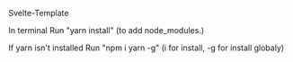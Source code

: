 Svelte-Template

In terminal
Run "yarn install" (to add node_modules.)

If yarn isn't installed
Run "npm i yarn -g" (i for install, -g for install globaly)


